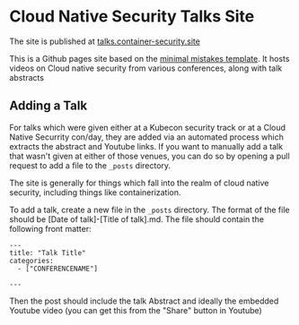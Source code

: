 # Cloud Native Security Talks Site

The site is published at [talks.container-security.site](https://talks.container-security.site)

This is a Github pages site based on the [minimal mistakes template](https://github.com/mmistakes/minimal-mistakes). It hosts videos on Cloud native security from various conferences, along with talk abstracts

## Adding a Talk

For talks which were given either at a Kubecon security track or at a Cloud Native Securrity con/day, they are added via an automated process which extracts the abstract and Youtube links. If you want to manually add a talk that wasn't given at either of those venues, you can do so by opening a pull request to add a file to the `_posts` directory.

The site is generally for things which fall into the realm of cloud native security, including things like containerization.

To add a talk, create a new file in the `_posts` directory. The format of the file should be [Date of talk]-[Title of talk].md. The file should contain the following front matter:

```
---
title: "Talk Title"
categories:
  - ["CONFERENCENAME"]

---
```

Then the post should include the talk Abstract and ideally the embedded Youtube video (you can get this from the "Share" button in Youtube)



